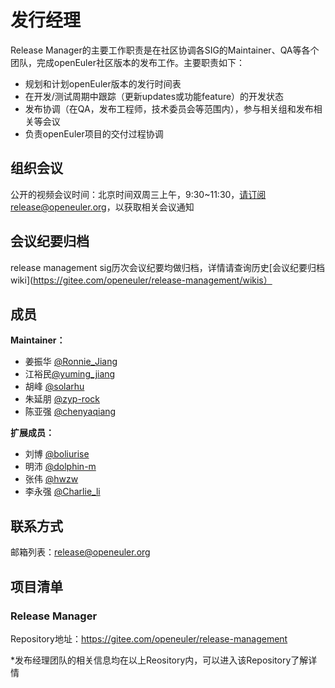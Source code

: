 # 发行经理

Release Manager的主要工作职责是在社区协调各SIG的Maintainer、QA等各个团队，完成openEuler社区版本的发布工作。主要职责如下：

- 规划和计划openEuler版本的发行时间表
- 在开发/测试周期中跟踪（更新updates或功能feature）的开发状态
- 发布协调（在QA，发布工程师，技术委员会等范围内），参与相关组和发布相关等会议
- 负责openEuler项目的交付过程协调



## 组织会议

公开的视频会议时间：北京时间双周三上午，9:30~11:30，请订阅release@openeuler.org，以获取相关会议通知

## 会议纪要归档
release management sig历次会议纪要均做归档，详情请查询历史[会议纪要归档wiki](https://gitee.com/openeuler/release-management/wikis）

## 成员
**Maintainer：**
- 姜振华 [@Ronnie_Jiang](https://gitee.com/Ronnie_Jiang)
- 江裕民[@yuming_jiang](https://gitee.com/yuming_jiang)
- 胡峰 [@solarhu](https://gitee.com/solarhu)
- 朱延朋 [@zyp-rock](https://gitee.com/zyp-rock)
- 陈亚强 [@chenyaqiang](https://gitee.com/chenyaqiang)

**扩展成员：**
- 刘博 [@boliurise](https://gitee.com/boliurise)
- 明沛 [@dolphin-m](https://gitee.com/dolphin-m)
- 张伟 [@hwzw](https://gitee.com/hwzw)
- 李永强 [@Charlie_li](https://gitee.com/Charlie_li)

## 联系方式

邮箱列表：release@openeuler.org



## 项目清单

### Release Manager

Repository地址：https://gitee.com/openeuler/release-management

*发布经理团队的相关信息均在以上Reository内，可以进入该Repository了解详情
